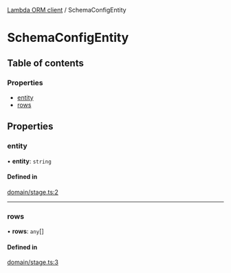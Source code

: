 [Lambda ORM client](../README.md) / SchemaConfigEntity

# SchemaConfigEntity

## Table of contents

### Properties

- [entity](SchemaConfigEntity.md#entity)
- [rows](SchemaConfigEntity.md#rows)

## Properties

### entity

• **entity**: `string`

#### Defined in

[domain/stage.ts:2](https://github.com/FlavioLionelRita/lambdaorm-client-node/blob/b5acaf4/src/lib/domain/stage.ts#L2)

___

### rows

• **rows**: `any`[]

#### Defined in

[domain/stage.ts:3](https://github.com/FlavioLionelRita/lambdaorm-client-node/blob/b5acaf4/src/lib/domain/stage.ts#L3)
